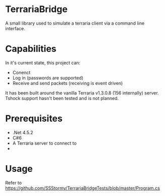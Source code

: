 # TerrariaBridge
A small library used to simulate a terraria client via a command line interface.

# Capabilities
In it's current state, this project can:
* Conenct 
* Log in (passwords are supported)
* Receive and send packets (receiving is event driven)


It has been built around the vanilla Terraria v1.3.0.8 (156 internally) server.
Tshock support hasn't been tested and is not planned.

# Prerequisites
* .Net 4.5.2
* C#6
* A Terraria server to connect to
* 
# Usage
Refer to https://github.com/SSStormy/TerrariaBridgeTests/blob/master/Program.cs
